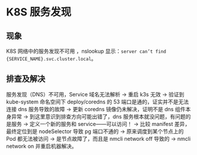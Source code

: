 # K8S 服务发现

## 现象

K8S 网络中的服务发现不可用 ，nslookup 显示：`server can’t find {SERVICE_NAME}.svc.cluster.local`。

## 排查及解决

服务发现（DNS）不可用，Service 域名无法解析 → 重启 k3s 无效 → 验证到 kube-system 命名空间下 deploy/coredns 的 53 端口是通的，证实并不是无法连接 dns 服务导致的故障 → 更新 coredns 镜像仍未解决，证明不是 dns 组件本身异常 → 到这里意识到排查方向可能出错了，dns 服务根本就没问题，有问题的是服务 → 定义一个新的服务和 service——可以访问！ → 比较 manifest 差异，最终定位到是 nodeSelector 导致 pg 端口不通的 → 原来调度到某个节点上的 Pod 都无法被访问 → 是节点故障了，而且是 nmcli network off 导致的 → nmcli network on 并重启机器解决。
